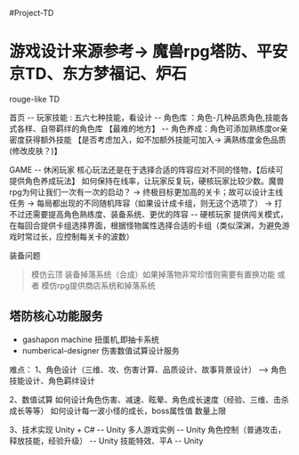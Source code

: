 #Project-TD
 
# 游戏设计来源参考-> 魔兽rpg塔防、平安京TD、东方梦福记、炉石
rouge-like TD

首页
-- 玩家技能 : 五六七种技能，看设计
-- 角色库 ：角色-几种品质角色,技能各式各样、自带羁绊的角色库 【最难的地方】
-- 角色养成：角色可添加熟练度or亲密度获得额外技能 【是否考虑加入，如不加额外技能可加入-> 满熟练度金色品质(修改皮肤？)】

GAME
    -- 休闲玩家
    核心玩法还是在于选择合适的阵容应对不同的怪物，【后续可提供角色养成玩法】
    如何保持在线率，让玩家反复玩，硬核玩家比较少数。魔兽rpg为何让我们一次有一次的启动？
        -> 终极目标更加高的关卡；故可以设计主线任务
        -> 每局都出现的不同随机阵容（如果设计成卡组，则无这个选项了）
        -> 打不过还需要提高角色熟练度、装备系统、更优的阵容
    -- 硬核玩家
    提供闯关模式，在每回合提供卡组选择界面，根据怪物属性选择合适的卡组（类似深渊，为避免游戏时常过长，应控制每关卡的波数）

装备问题 
>  模仿云顶 装备掉落系统（合成）如果掉落物非常珍惜则需要有置换功能
> 或者 模仿rpg提供商店系统和掉落系统




## 塔防核心功能服务
 - gashapon machine 扭蛋机,即抽卡系统
 - numberical-designer 伤害数值试算设计服务






难点：
1、角色设计（三维、攻、伤害计算、品质设计、故事背景设计）
--> 角色技能设计、角色羁绊设计

2、数值试算
    如何设计角色伤害、减速、眩晕、角色成长速度（经验、三维、击杀成长等等）
    如何设计每一波小怪的成长，boss属性值
    数量上限

3、技术实现
Unity + C#
-- Unity 多人游戏实例
-- Unity 角色控制（普通攻击，释放技能，经验升级）
-- Unity 技能特效、平A
-- Unity 